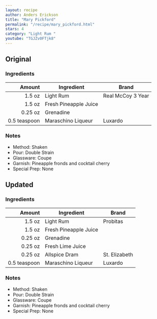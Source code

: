 ```yaml
---
layout: recipe
author: Anders Erickson
title: "Mary Pickford"
permalink: "/recipe/mary_pickford.html"
stars: 4
category: "Light Rum "
youtube: "TGJZv0FTjk8"
---
```


<div class="subrecipe" markdown="1">

## Original

### Ingredients

|  Amount  | Ingredient               | Brand          |
| -----------: | --------------------- | ----------------- |
|       1.5 oz | Light Rum             | Real McCoy 3 Year |
|       1.5 oz | Fresh Pineapple Juice |
|      0.25 oz | Grenadine             |
| 0.5 teaspoon | Maraschino Liqueur    | Luxardo           |

### Notes

- Method: Shaken
- Pour: Double Strain
- Glassware: Coupe
- Garnish: Pineapple fronds and cocktail cherry
- Special Prep: None

</div>
<div class="subrecipe" markdown="1">

## Updated

### Ingredients

|  Amount  | Ingredient               | Brand          |
| -----------: | --------------------- | ------------- |
|       1.5 oz | Light Rum             | Probitas      |
|       1.5 oz | Fresh Pineapple Juice |
|      0.25 oz | Grenadine             |
|      0.25 oz | Fresh Lime Juice      |
|      0.25 oz | Allspice Dram         | St. Elizabeth |
| 0.5 teaspoon | Maraschino Liqueur    | Luxardo       |

### Notes

- Method: Shaken
- Pour: Double Strain
- Glassware: Coupe
- Garnish: Pineapple fronds and cocktail cherry
- Special Prep: None

</div>
